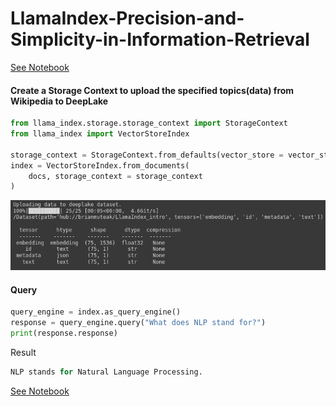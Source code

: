 # LlamaIndex-Precision-and-Simplicity-in-Information-Retrieval

[See Notebook](https://github.com/brianMutea/LlamaIndex-Precision-and-Simplicity-in-Information-Retrieval/blob/main/LlamaIndex_Introduction_Precision_and_Simplicity_in_Information_Retrieval.ipynb)

#### Create a Storage Context to upload the specified topics(data) from Wikipedia to DeepLake
```Python
from llama_index.storage.storage_context import StorageContext
from llama_index import VectorStoreIndex

storage_context = StorageContext.from_defaults(vector_store = vector_store)
index = VectorStoreIndex.from_documents(
    docs, storage_context = storage_context
)
```

![uploading data to deeplake](https://github.com/brianMutea/LlamaIndex-Precision-and-Simplicity-in-Information-Retrieval/blob/main/Screenshot%20from%202024-02-07%2010-47-52.png)

#### Query

```Python
query_engine = index.as_query_engine()
response = query_engine.query("What does NLP stand for?")
print(response.response)
```

Result

```Python
NLP stands for Natural Language Processing.
```

[See Notebook](https://github.com/brianMutea/LlamaIndex-Precision-and-Simplicity-in-Information-Retrieval/blob/main/LlamaIndex_Introduction_Precision_and_Simplicity_in_Information_Retrieval.ipynb)
